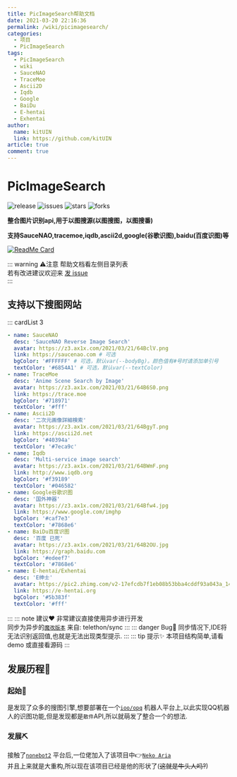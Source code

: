 ```yaml
---
title: PicImageSearch帮助文档
date: 2021-03-20 22:16:36
permalink: /wiki/picimagesearch/
categories:
  - 项目
  - PicImageSearch
tags:
  - PicImageSearch
  - wiki
  - SauceNAO
  - TraceMoe
  - Ascii2D
  - Iqdb
  - Google
  - BaiDu
  - E-hentai
  - Exhentai
author: 
  name: kitUIN
  link: https://github.com/kitUIN
article: true
comment: true
---
```

# PicImageSearch

![release](https://img.shields.io/github/v/release/kitUIN/PicImageSearch)
![issues](https://img.shields.io/github/issues/kitUIN/PicImageSearch)
![stars](https://img.shields.io/github/stars/kitUIN/PicImageSearch)
![forks](https://img.shields.io/github/forks/kitUIN/PicImageSearch)  

**整合图片识别api,用于以图搜源(以图搜图，以图搜番)**  
  
**支持SauceNAO,tracemoe,iqdb,ascii2d,google(谷歌识图),baidu(百度识图)等**  
<!-- more -->
[<img src="https://github-readme-stats.vercel.app/api/pin/?username=kitUIN&amp;repo=PicImageSearch" alt="ReadMe Card" class="no-zoom">](https://github.com/kitUIN/PicImageSearch)


::: warning ⚠️注意
帮助文档看左侧目录列表  
若有改进建议欢迎来 [发 issue](https://github.com/kitUIN/PicImageSearch/issues)  
:::
## 支持以下搜图网站
::: cardList 3
```yaml
- name: SauceNAO
  desc: 'SauceNAO Reverse Image Search'
  avatar: https://z3.ax1x.com/2021/03/21/64BclV.png
  link: https://saucenao.com # 可选
  bgColor: '#FFFFFF' # 可选，默认var(--bodyBg)。颜色值有#号时请添加单引号
  textColor: '#6854A1' # 可选，默认var(--textColor)
- name: TraceMoe
  desc: 'Anime Scene Search by Image'
  avatar: https://z3.ax1x.com/2021/03/21/64B6S0.png
  link: https://trace.moe
  bgColor: '#718971'
  textColor: '#fff'
- name: Ascii2D
  desc: '二次元画像詳細検索'
  avatar: https://z3.ax1x.com/2021/03/21/64BgyT.png
  link: https://ascii2d.net
  bgColor: '#40394a'
  textColor: '#7eca9c'
- name: Iqdb
  desc: 'Multi-service image search'
  avatar: https://z3.ax1x.com/2021/03/21/64BWmF.png
  link: http://www.iqdb.org
  bgColor: '#f39189'
  textColor: '#046582'
- name: Google谷歌识图
  desc: '国外神器'
  avatar: https://z3.ax1x.com/2021/03/21/64Bfw4.jpg
  link: https://www.google.com/imghp
  bgColor: '#caf7e3'
  textColor: '#7868e6'
- name: BaiDu百度识图
  desc: '百度 已死'
  avatar: https://z3.ax1x.com/2021/03/21/64B2OU.jpg
  link: https://graph.baidu.com
  bgColor: '#edeef7'
  textColor: '#7868e6'
- name: E-hentai/Exhentai
  desc: 'E绅士'
  avatar: https://pic2.zhimg.com/v2-17efcdb7f1eb08b53bba4cddf93a043a_1440w.jpg
  link: https://e-hentai.org
  bgColor: '#5b383f'
  textColor: '#fff'
```
:::
::: note 建议❤️
非常建议直接使用异步进行开发  
同步为异步的[`魔改版本`](https://github.com/kitUIN/PicImageSearch/blob/main/PicImageSearch/sync.py)  来自: telethon/sync
:::
::: danger Bug🐛
同步情况下,IDE将无法识别返回值,也就是无法出现类型提示.
:::
::: tip 提示✨
本项目结构简单,请看 demo 或直接看源码
:::

## 发展历程📖
### 起始👀 
是发现了众多的搜图引擎,想要部署在一个[`ioo/opq`](https://github.com/opq-osc/OPQ) 机器人平台上,以此实现QQ机器人的识图功能,但是发现都是`散件`API,所以就萌发了整合一个的想法.
### 发展⛏️
接触了[`nonebot2`](https://github.com/nonebot/nonebot2) 平台后,一位佬加入了该项目中👉[`Neko Aria`](https://github.com/NekoAria)   
并且上来就是大重构,所以现在该项目已经是他的形状了(~~这就是牛头人吗?~~)